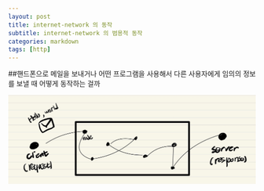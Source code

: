 ```yaml
---
layout: post
title: internet-network 의 동작
subtitle: internet-network 의 범용적 동작
categories: markdown
tags: [http]
---
```


##핸드폰으로 메일을 보내거나 어떤 프로그램을 사용해서 다른 사용자에게 임의의 정보를 보낼 때 어떻게 동작하는 걸까

![img01](https://github.com/pcounter20/naEsa.github.io/blob/main/_posts/image/http_organize/img_01.png?raw=true)
